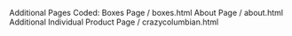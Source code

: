 Additional Pages Coded: 
Boxes Page / boxes.html
About Page / about.html
Additional Individual Product Page / crazycolumbian.html

